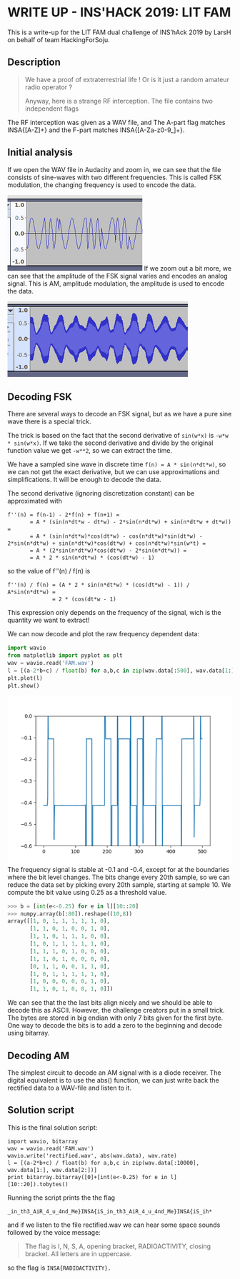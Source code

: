 WRITE UP - INS'HACK 2019: LIT FAM
=================================

This is a write-up for the LIT FAM dual challenge of INS’hAck 2019 by LarsH on behalf of team HackingForSoju.

## Description
> We have a proof of extraterrestrial life ! Or is it just a random amateur radio operator ?
>
> Anyway, here is a strange RF interception. The file contains two independent flags

The RF interception was given as a WAV file, and The A-part flag matches INSA{[A-Z]+} and the F-part matches INSA{[A-Za-z0-9_]+}.

## Initial analysis
If we open the WAV file in Audacity and zoom in, we can see that the file consists of sine-waves with two different frequencies. This is called FSK modulation, the changing frequency is used to encode the data.

![FSK-data](fsk.png)
If we zoom out a bit more, we can see that the amplitude of the FSK signal varies and encodes an analog signal. This is AM, amplitude modulation, the amplitude is used to encode the data.

![AM-data](am.png)
## Decoding FSK
There are several ways to decode an FSK signal, but as we have a pure sine wave there is a special trick.

The trick is based on the fact that the second derivative of `sin(w*x)` is `-w*w * sin(w*x)`. If we take the second derivative and divide by the original function value we get `-w**2`, so we can extract the time.

We have a sampled sine wave in discrete time `f(n) = A * sin(n*dt*w)`, so we can not get the exact derivative, but we can use approximations and simplifications. It will be enough to decode the data.

The second derivative (ignoring discretization constant) can be approximated with

```
f''(n) = f(n-1) - 2*f(n) + f(n+1) =
       = A * (sin(n*dt*w - dt*w) - 2*sin(n*dt*w) + sin(n*dt*w + dt*w)) =
       = A * (sin(n*dt*w)*cos(dt*w) - cos(n*dt*w)*sin(dt*w) - 2*sin(n*dt*w) + sin(n*dt*w)*cos(dt*w) + cos(n*dt*w)*sin(w*t) =
       = A * (2*sin(n*dt*w)*cos(dt*w) - 2*sin(n*dt*w)) =
       = A * 2 * sin(n*dt*w) * (cos(dt*w) - 1)
```
so the value of f''(n) / f(n) is
```
f''(n) / f(n) = (A * 2 * sin(n*dt*w) * (cos(dt*w) - 1)) / A*sin(n*dt*w) =
              = 2 * (cos(dt*w - 1)
```

This expression only depends on the frequency of the signal, wich is the quantity we want to extract!

We can now decode and plot the raw frequency dependent data:

```python
import wavio
from matplotlib import pyplot as plt
wav = wavio.read('FAM.wav')
l = [(a-2*b+c) / float(b) for a,b,c in zip(wav.data[:500], wav.data[1:], wav.data[2:])]
plt.plot(l)
plt.show()
```

![Plot of the decoded signal](plot.png)
The frequency signal is stable at -0.1 and -0.4, except for at the boundaries where the bit level changes. The bits change every 20th sample, so we can reduce the data set by picking every 20th sample, starting at sample 10. We compute the bit value using 0.25 as a threshold value.

```python
>>> b = [int(e<-0.25) for e in l][10::20]
>>> numpy.array(b[:80]).reshape((10,8))
array([[1, 0, 1, 1, 1, 1, 1, 0],
       [1, 1, 0, 1, 0, 0, 1, 0],
       [1, 1, 0, 1, 1, 1, 0, 0],
       [1, 0, 1, 1, 1, 1, 1, 0],
       [1, 1, 1, 0, 1, 0, 0, 0],
       [1, 1, 0, 1, 0, 0, 0, 0],
       [0, 1, 1, 0, 0, 1, 1, 0],
       [1, 0, 1, 1, 1, 1, 1, 0],
       [1, 0, 0, 0, 0, 0, 1, 0],
       [1, 1, 0, 1, 0, 0, 1, 0]])
```
We can see that the the last bits align nicely and we should be able to decode this as ASCII. However, the challenge creators put in a small trick. The bytes are stored in big endian with only 7 bits given for the first byte. One way to decode the bits is to add a zero to the beginning and decode using bitarray.

## Decoding AM
The simplest circuit to decode an AM signal with is a diode receiver. The digital equivalent is to use the abs() function, we can just write back the rectified data to a WAV-file and listen to it.

## Solution script
This is the final solution script:
```
import wavio, bitarray
wav = wavio.read('FAM.wav')
wavio.write('rectified.wav', abs(wav.data), wav.rate)
l = [(a-2*b+c) / float(b) for a,b,c in zip(wav.data[:10000], wav.data[1:], wav.data[2:])]
print bitarray.bitarray([0]+[int(e<-0.25) for e in l][10::20]).tobytes()
```

Running the script prints the the flag
```
_in_th3_AiR_4_u_4nd_Me}INSA{iS_in_th3_AiR_4_u_4nd_Me}INSA{iS_ih*
```
and if we listen to the file rectified.wav we can hear some space sounds followed by the voice message:

> The flag is I, N, S, A, opening bracket, RADIOACTIVITY, closing bracket. All letters are in uppercase.

so the flag is `INSA{RADIOACTIVITY}.`
